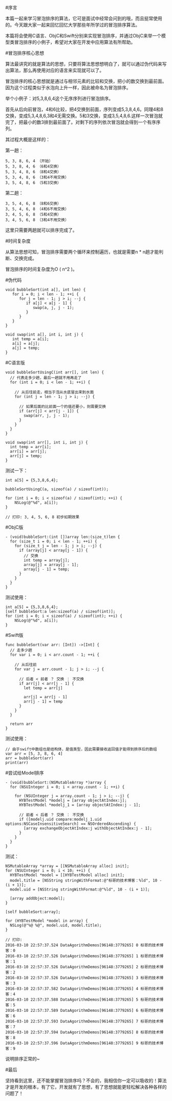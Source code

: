 #序言

本篇一起来学习冒泡排序的算法，它可是面试中经常会问到的哦，而且挺常使用的。今天跟大家一起来回忆回忆大学那些年所学过的冒泡排序算法。

本篇将会使用C语言、ObjC和Swift分别来实现冒泡排序，并通过ObjC来举一个模型类冒泡排序的小例子，希望对大家在开发中应用算法有所帮助。

#冒泡排序核心思想

算法最讲究的就是算法的思想，只要将算法思想想明白了，就可以通过伪代码来写出算法，那么再使用对应的语言来实现就可以了。

冒泡排序的核心思想就是通过与相邻元素的比较和交换，把小的数交换到最前面。因为这个过程类似于水泡向上升一样，因此被命名为冒泡排序。

举个小例子：对5,3,8,6,4这个无序序列进行冒泡排序。

首先从后向前冒泡，4和6比较，把4交换到前面，序列变成5,3,8,4,6。同理4和8交换，变成5,3,4,8,6,3和4无需交换。5和3交换，变成3,5,4,8,6.这样一次冒泡就完了，把最小的数3排到最前面了。对剩下的序列依次冒泡就会得到一个有序序列。

其过程大概是这样的：

第一趟：

```
5, 3, 8, 6, 4 （开始）
5, 3, 8, 4, 6 （6和4交换）
5, 3, 4, 8, 6 （8和4交换）
5, 3, 4, 8, 6 （3和4不用交换）
3, 5, 4, 8, 6 （5和3交换）
```

第二趟：

```
3, 5, 4, 6, 8 （8和6交换）
3, 5, 4, 6, 8 （4和6不用交换）
3, 4, 5, 6, 8 （5和4交换）
3, 4, 5, 6, 8 （3和4不用交换）
```
这里只需要两趟就可以排序完成了。

#时间复杂度

从算法思想可知，冒泡排序需要两个循环来控制遍历，也就是需要n * n趟才能判断、交换完成。

冒泡排序的时间复杂度为O ( n^2 )。

#伪代码

```
void bubbleSort(int a[], int len) {
   for i = 0; i < len - 1; ++i {
      for j = len - 1; j > i; --j {
         if a[j] < a[j - 1] {
            swap(a, j, j - 1);
         }
      }
   }
}

void swap(int a[], int i, int j) {
   int temp = a[i];
   a[i] = a[j];
   a[j] = temp;
}
```

#C语言版

```
void bubbleSortUsingC(int arr[], int len) {
  // 代表走多少趟，最后一趟就不用再走了
  for (int i = 0; i < len - 1; ++i) {
    
    // 从后往前走，相当于泡从水底冒出来到水面
    for (int j = len - 1; j > i; --j) {
      
      // 如果后面的比前面一个的值还要小，则需要交换
      if (arr[j] < arr[j - 1]) {
        swap(arr, j, j - 1);
      }
    }
  }
}

void swap(int arr[], int i, int j) {
  int temp = arr[i];
  arr[i] = arr[j];
  arr[j] = temp;
}
```

测试一下：

```
int a[5] = {5,3,8,6,4};
  
bubbleSortUsingC(a, sizeof(a) / sizeof(int));

for (int i = 0; i < sizeof(a) / sizeof(int); ++i) {
	NSLog(@"%d", a[i]);
}

// 打印: 3, 4, 5, 6, 8 初步如期效果
```

#ObjC版

```
- (void)bubbleSort:(int [])array len:(size_t)len {
  for (size_t i = 0; i < len - 1; ++i) {
    for (size_t j = len - 1; j > i; --j) {
      if (array[j] < array[j - 1]) {
        // 交换
        int temp = array[j];
        array[j] = array[j - 1];
        array[j - 1] = temp;
      }
    }
  }
}
```

测试使用：

```
int a[5] = {5,3,8,6,4};
[self bubbleSort:a len:sizeof(a) / sizeof(int)];
for (int i = 0; i < sizeof(a) / sizeof(int); ++i) {
	NSLog(@"%d", a[i]);
}
```

#Swift版

```
func bubbleSort(var arr: [Int]) ->[Int] {
  // 走多少趟
  for var i = 0; i < arr.count - 1; ++i {
    
    // 从后往前
    for var j = arr.count - 1; j > i; --j {
      
      // 后者 < 前者 ？ 交换 ： 不交换
      if arr[j] < arr[j - 1] {
        let temp = arr[j]
        
        arr[j] = arr[j - 1]
        arr[j - 1] = temp
      }
    }
  }
  
  return arr
}
```

测试使用：

```
// 由于swift中数组也是结构体，是值类型，因此需要接收返回值才能得到排序后的数组
var arr = [5, 3, 8, 6, 4]
arr = bubbleSort(arr)
print(arr)
```

#尝试给Model排序 

```
- (void)bubbleSort:(NSMutableArray *)array {
  for (NSUInteger i = 0; i < array.count - 1; ++i) {
    
    for (NSUInteger j = array.count - 1; j > i; --j) {
      HYBTestModel *modelj = [array objectAtIndex:j];
      HYBTestModel *modelj_1 = [array objectAtIndex:j - 1];
      
      // 前者 < 后者 ？ 交换 ： 不交换
      if ([modelj.uid compare:modelj_1.uid options:NSCaseInsensitiveSearch] == NSOrderedAscending) {
        [array exchangeObjectAtIndex:j withObjectAtIndex:j - 1];
      }
    }
  }
}
```

测试：

```
NSMutableArray *array = [[NSMutableArray alloc] init];
for (NSUInteger i = 0; i < 10; ++i) {
  HYBTestModel *model = [[HYBTestModel alloc] init];
  model.title = [NSString stringWithFormat:@"标哥的技术博客：%ld", 10 - (i + 1)];
  model.uid = [NSString stringWithFormat:@"%ld", 10 - (i + 1)];
  
  [array addObject:model];
}

[self bubbleSort:array];

for (HYBTestModel *model in array) {
  NSLog(@"%@ %@", model.uid, model.title);
}

// 打印:
2016-03-10 22:57:37.524 DataAgorithmDemos[96148:3779265] 0 标哥的技术博客：0
2016-03-10 22:57:37.526 DataAgorithmDemos[96148:3779265] 1 标哥的技术博客：1
2016-03-10 22:57:37.526 DataAgorithmDemos[96148:3779265] 2 标哥的技术博客：2
2016-03-10 22:57:37.526 DataAgorithmDemos[96148:3779265] 3 标哥的技术博客：3
2016-03-10 22:57:37.582 DataAgorithmDemos[96148:3779265] 4 标哥的技术博客：4
2016-03-10 22:57:37.588 DataAgorithmDemos[96148:3779265] 5 标哥的技术博客：5
2016-03-10 22:57:37.589 DataAgorithmDemos[96148:3779265] 6 标哥的技术博客：6
2016-03-10 22:57:37.593 DataAgorithmDemos[96148:3779265] 7 标哥的技术博客：7
2016-03-10 22:57:37.594 DataAgorithmDemos[96148:3779265] 8 标哥的技术博客：8
2016-03-10 22:57:37.596 DataAgorithmDemos[96148:3779265] 9 标哥的技术博客：9
```

说明排序正常的~

#最后

坚持看到这里，还不能掌握冒泡排序吗？不会的，我相信你一定可以吸收的！算法才是开发的根本，有了它，开发就有了思想，有了思想就能更轻松解决各种各样的问题了！



